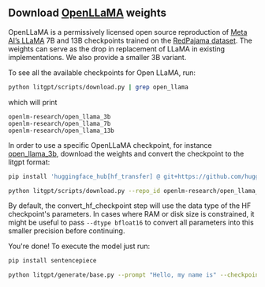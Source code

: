 ## Download [OpenLLaMA](https://github.com/openlm-research/open_llama) weights

OpenLLaMA is a permissively licensed open source reproduction of [Meta AI’s LLaMA](https://github.com/facebookresearch/llama)
7B and 13B checkpoints trained on the [RedPajama dataset](https://github.com/togethercomputer/RedPajama-Data).
The weights can serve as the drop in replacement of LLaMA in existing implementations. We also provide a smaller 3B variant.

To see all the available checkpoints for Open LLaMA, run:

```bash
python litgpt/scripts/download.py | grep open_llama
```

which will print

```text
openlm-research/open_llama_3b
openlm-research/open_llama_7b
openlm-research/open_llama_13b
```

In order to use a specific OpenLLaMA checkpoint, for instance [open_llama_3b](https://huggingface.co/openlm-research/open_llama_3b), download the weights and convert the checkpoint to the litgpt format:

```bash
pip install 'huggingface_hub[hf_transfer] @ git+https://github.com/huggingface/huggingface_hub'

python litgpt/scripts/download.py --repo_id openlm-research/open_llama_3b
```

By default, the convert_hf_checkpoint step will use the data type of the HF checkpoint's parameters. In cases where RAM
or disk size is constrained, it might be useful to pass `--dtype bfloat16` to convert all parameters into this smaller precision before continuing.

You're done! To execute the model just run:

```bash
pip install sentencepiece

python litgpt/generate/base.py --prompt "Hello, my name is" --checkpoint_dir checkpoints/openlm-research/open_llama_3b
```
